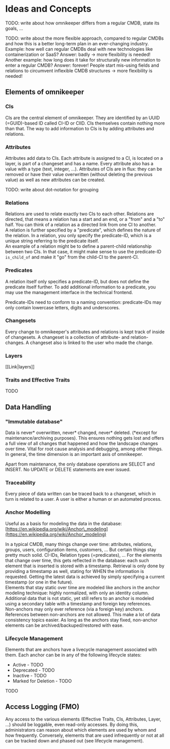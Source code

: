 # Ideas and Concepts

TODO: write about how omnikeeper differs from a regular CMDB, state its goals, ...

TODO: write about the more flexible approach, compared to regular CMDBs and how this is a better long-term plan in an ever-changing industry. Example: how well can regular CMDBs deal with new technologies like containerization or SaaS? Answer: badly -&gt; more flexibility is needed! Another example: how long does it take for structurally new information to enter a regular CMDB? Answer: forever! People start mis-using fields and relations to circumvent inflexible CMDB structures -&gt; more flexibility is needed!

## Elements of omnikeeper

### CIs

CIs are the central element of omnikeeper. They are identified by an UUID (=GUID)-based ID called CI-ID or CIID. CIs themselves contain nothing more than that. The way to add information to CIs is by adding attributes and relations.

### Attributes

Attributes add data to CIs. Each attribute is assigned to a CI, is located on a layer, is part of a changeset and has a name. Every attribute also has a value with a type (text, integer, ...). Attributes of CIs are in flux: they can be removed or have their value overwritten (without deleting the previous value) as well as new attributes can be created.

TODO: write about dot-notation for grouping

### Relations

Relations are used to relate exactly two CIs to each other. Relations are directed, that means a relation has a start and an end, or a "from" and a "to" half. You can think of a relation as a directed link from one CI to another.  
A relation is further specified by a "predicate", which defines the nature of the relation. In a relation, you only specify the predicate-ID, which is a unique string referring to the predicate itself.  
An example of a relation might be to define a parent-child relationship between two CIs. In that case, it might make sense to use the predicate-ID `is_child_of` and make it "go" from the child-CI to the parent-CI.

### Predicates

A relation itself only specifies a predicate-ID, but does not define the predicate itself further. To add additional information to a predicate, you may use the management interface in the technical frontend.

Predicate-IDs need to conform to a naming convention: predicate-IDs may only contain lowercase letters, digits and underscores.

### Changesets

Every change to omnikeeper's attributes and relations is kept track of inside of changesets. A changeset is a collection of attribute- and relation-changes. A changeset also is linked to the user who made the change.

### Layers

[[Link|layers]]

### Traits and Effective Traits

TODO

## Data Handling

### &quot;Immutable database&quot;

Data is never\* overwritten, never\* changed, never\* deleted. (\*except for maintenance/archiving purposes). This ensures nothing gets lost and offers a full view of all changes that happened and how the landscape changes over time. Vital for root cause analysis and debugging, among other things. In general, the time dimension is an important axis of omnikeeper.

Apart from maintenance, the only database operations are SELECT and INSERT. No UPDATE or DELETE statements are ever issued.

### Traceability

Every piece of data written can be traced back to a changeset, which in turn is related to a user. A user is either a human or an automated process.

### Anchor Modelling

Useful as a basis for modeling the data in the database: [https://en.wikipedia.org/wiki/Anchor\_modeling](https://en.wikipedia.org/wiki/Anchor_modeling)

In a typical CMDB, many things change over time: attributes, relations, groups, users, configuration items, customers, ... But certain things stay pretty much solid. CI-IDs, Relation types (=predicates), ... For the elements that change over time, this gets reflected in the database: each such element that is inserted is stored with a timestamp. Retrieval is only done by providing a timestamp as well, stating for WHEN the information is requested. Getting the latest data is achieved by simply specifying a current timestamp (or one in the future).  
Elements that stay static over time are modeled like anchors in the anchor modeling technique: highly normalized, with only an identity column. Additional data that is not static, yet still refers to an anchor is modeled using a secondary table with a timestamp and foreign key references.  
Non-anchors may only ever reference (via a foreign key) anchors. References between non-anchors are not allowed. This make a lot of data consistency topics easier. As long as the anchors stay fixed, non-anchor elements can be archived/backuped/restored with ease.

### Lifecycle Management

Elements that are anchors have a livecycle management associated with them. Each anchor can be in any of the following lifecycle states:

*   Active - TODO
*   Deprecated - TODO
*   Inactive - TODO
*   Marked for Deletion - TODO

TODO

## Access Logging (FMO)

Any access to the various elements (Effective Traits, CIs, Attributes, Layer, ...) should be loggable, even read-only accesses. By doing this, administrators can reason about which elements are used by whom and how frequently. Conversely, elements that are used infrequently or not at all can be tracked down and phased out (see lifecycle management).